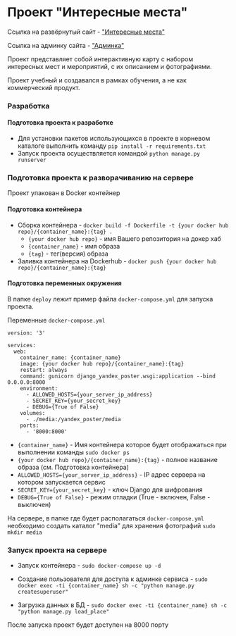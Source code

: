# Проект "Интересные места"</h1>

Ссылка на развёрнутый сайт - ["Интересные места"](http://176.119.159.88/) 

Ссылка на админку сайта - ["Админка"](http://176.119.159.88/admin)

Проект представляет собой интерактивную карту с набором интересных мест и мероприятий, с их описанием и фотографиями.

Проект учебный и создавался в рамках обучения, а не как коммерческий продукт.


### Разработка
#### Подготовка проекта к разработке
- Для установки пакетов использующихся в проекте в корневом каталоге выполнить команду ```pip install -r requirements.txt``` 
- Запуск проекта осуществляется командой ```python manage.py runserver```

### Подготовка проекта к разворачиванию на сервере
Проект упакован в Docker контейнер  

#### Подготовка контейнера  
 - Сборка контейнера - ```docker build -f Dockerfile -t {your docker hub repo}/{container_name}:{tag} .```
   - ```{your docker hub repo}``` - имя Вашего репозитория на докер хаб
   - ```{container_name}``` - имя образа
   - ```{tag}``` - тег(версия) образа
 - Заливка контейнера на Dockerhub - ```docker push {your docker hub repo}/{container_name}:{tag}```

#### Подготовка переменных окружения

В папке ```deploy``` лежит пример файла ```docker-compose.yml``` для запуска проекта.

Переменные ```docker-compose.yml```
```
version: '3'

services:
  web:
    container_name: {container_name}
    image: {your docker hub repo}/{container_name}:{tag}
    restart: always
    command: gunicorn django_yandex_poster.wsgi:application --bind 0.0.0.0:8000
    environment:
      - ALLOWED_HOSTS={your_server_ip_address}
      - SECRET_KEY={your_secret_key}
      - DEBUG={True of False}
    volumes:
      - ./media:/yandex_poster/media
    ports:
      - '8000:8000'
```
 - ```{container_name}``` - Имя контейнера которое будет отображаться при выполнении команды ```sudo docker ps```
 - ```{your docker hub repo}/{container_name}:{tag}``` - полное название образа (см. Подготовка контейнера)
 - ```ALLOWED_HOSTS={your_server_ip_address}``` - IP адрес сервера на котором запускается сервис
 - ```SECRET_KEY={your_secret_key}``` - ключ Django для шифрования
 - ```DEBUG={True of False}``` - режим отладки (True - включен, False - выключен)


На сервере, в папке где будет располагаться ```docker-compose.yml``` необходимо создать каталог "media" для хранения фотографий ```sudo mkdir media```

### Запуск проекта на сервере

 - Запуск контейнера - ```sudo docker-compose up -d```  

 - Создание пользователя для доступа к админке сервиса - ```sudo docker exec -ti {container_name} sh -c "python manage.py createsuperuser"```  

 - Загрузка данных в БД  - ```sudo docker exec -ti {container_name} sh -c "python manage.py load_place"```

После запуска проект будет доступен на 8000 порту